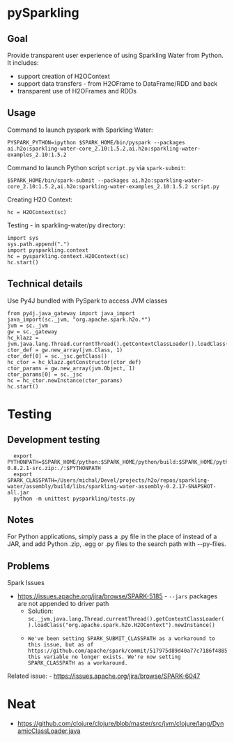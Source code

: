 # pySparkling

## Goal
Provide transparent user experience of using Sparkling Water from Python.
It includes:
  - support creation of H2OContext
  - support data transfers - from H2OFrame to DataFrame/RDD and back
  - transparent use of H2OFrames and RDDs

## Usage

Command to launch pyspark with Sparkling Water:
 ```
PYSPARK_PYTHON=ipython $SPARK_HOME/bin/pyspark --packages ai.h2o:sparkling-water-core_2.10:1.5.2,ai.h2o:sparkling-water-examples_2.10:1.5.2
```

Command to launch Python script `script.py` via `spark-submit`:
```
$SPARK_HOME/bin/spark-submit --packages ai.h2o:sparkling-water-core_2.10:1.5.2,ai.h2o:sparkling-water-examples_2.10:1.5.2 script.py
```

Creating H2O Context:
```
hc = H2OContext(sc)
```


Testing - in sparkling-water/py directory:
```
import sys
sys.path.append(".")
import pysparkling.context
hc = pysparkling.context.H2OContext(sc)
hc.start()
```

## Technical details

Use Py4J bundled with PySpark to access JVM classes

```
from py4j.java_gateway import java_import
java_import(sc._jvm, "org.apache.spark.h2o.*")
jvm = sc._jvm
gw = sc._gateway
hc_klazz = jvm.java.lang.Thread.currentThread().getContextClassLoader().loadClass("org.apache.spark.h2o.H2OContext")
ctor_def = gw.new_array(jvm.Class, 1)
ctor_def[0] = sc._jsc.getClass()
hc_ctor = hc_klazz.getConstructor(ctor_def)
ctor_params = gw.new_array(jvm.Object, 1)
ctor_params[0] = sc._jsc
hc = hc_ctor.newInstance(ctor_params)
hc.start()

```

# Testing

## Development testing
```
  export PYTHONPATH=$SPARK_HOME/python:$SPARK_HOME/python/build:$SPARK_HOME/python/lib/py4j-0.8.2.1-src.zip:./:$PYTHONPATH
  export SPARK_CLASSPATH=/Users/michal/Devel/projects/h2o/repos/sparkling-water/assembly/build/libs/sparkling-water-assembly-0.2.17-SNAPSHOT-all.jar
  python -m unittest pysparkling/tests.py
```

## Notes
For Python applications, simply pass a .py file in the place of <application-jar> instead of a JAR, and add Python .zip, .egg or .py files to the search path with --py-files.

## Problems

Spark Issues
  - https://issues.apache.org/jira/browse/SPARK-5185 - `--jars` packages are not appended to driver path
     * Solution: `sc._jvm.java.lang.Thread.currentThread().getContextClassLoader().loadClass("org.apache.spark.h2o.H2OContext").newInstance()`
     * ```
       We've been setting SPARK_SUBMIT_CLASSPATH as a workaround to this issue, but as of https://github.com/apache/spark/commit/517975d89d40a77c7186f488547eed11f79c1e97 this variable no longer exists. We're now setting SPARK_CLASSPATH as a workaround.
       ```

  Related issue:
    - https://issues.apache.org/jira/browse/SPARK-6047


 # Neat
   - https://github.com/clojure/clojure/blob/master/src/jvm/clojure/lang/DynamicClassLoader.java
